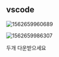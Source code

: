 ## vscode 

![1562659960689](C:\Users\student\AppData\Roaming\Typora\typora-user-images\1562659960689.png)

![1562659986307](C:\Users\student\AppData\Roaming\Typora\typora-user-images\1562659986307.png)



두개 다운받으세요

